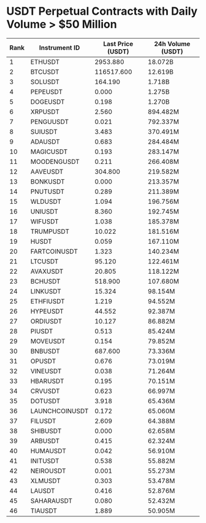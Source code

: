 # USDT Perpetual Contracts with Daily Volume > $50 Million

| Rank | Instrument ID | Last Price (USDT) | 24h Volume (USDT) |
|------|---------------|-------------------|-------------------|
| 1 | ETHUSDT | 2953.880 | 18.072B |
| 2 | BTCUSDT | 116517.600 | 12.619B |
| 3 | SOLUSDT | 164.190 | 1.718B |
| 4 | PEPEUSDT | 0.000 | 1.275B |
| 5 | DOGEUSDT | 0.198 | 1.270B |
| 6 | XRPUSDT | 2.560 | 894.482M |
| 7 | PENGUUSDT | 0.021 | 792.337M |
| 8 | SUIUSDT | 3.483 | 370.491M |
| 9 | ADAUSDT | 0.683 | 284.484M |
| 10 | MAGICUSDT | 0.193 | 283.147M |
| 11 | MOODENGUSDT | 0.211 | 266.408M |
| 12 | AAVEUSDT | 304.800 | 219.582M |
| 13 | BONKUSDT | 0.000 | 213.357M |
| 14 | PNUTUSDT | 0.289 | 211.389M |
| 15 | WLDUSDT | 1.094 | 196.756M |
| 16 | UNIUSDT | 8.360 | 192.745M |
| 17 | WIFUSDT | 1.038 | 185.378M |
| 18 | TRUMPUSDT | 10.022 | 181.516M |
| 19 | HUSDT | 0.059 | 167.110M |
| 20 | FARTCOINUSDT | 1.323 | 140.234M |
| 21 | LTCUSDT | 95.120 | 122.461M |
| 22 | AVAXUSDT | 20.805 | 118.122M |
| 23 | BCHUSDT | 518.900 | 107.680M |
| 24 | LINKUSDT | 15.324 | 98.154M |
| 25 | ETHFIUSDT | 1.219 | 94.552M |
| 26 | HYPEUSDT | 44.552 | 92.387M |
| 27 | ORDIUSDT | 10.127 | 86.882M |
| 28 | PIUSDT | 0.513 | 85.424M |
| 29 | MOVEUSDT | 0.154 | 79.852M |
| 30 | BNBUSDT | 687.600 | 73.336M |
| 31 | OPUSDT | 0.676 | 73.019M |
| 32 | VINEUSDT | 0.038 | 71.264M |
| 33 | HBARUSDT | 0.195 | 70.151M |
| 34 | CRVUSDT | 0.623 | 66.997M |
| 35 | DOTUSDT | 3.918 | 65.436M |
| 36 | LAUNCHCOINUSDT | 0.172 | 65.060M |
| 37 | FILUSDT | 2.609 | 64.388M |
| 38 | SHIBUSDT | 0.000 | 62.658M |
| 39 | ARBUSDT | 0.415 | 62.324M |
| 40 | HUMAUSDT | 0.042 | 56.910M |
| 41 | INITUSDT | 0.538 | 55.882M |
| 42 | NEIROUSDT | 0.001 | 55.273M |
| 43 | XLMUSDT | 0.303 | 53.478M |
| 44 | LAUSDT | 0.416 | 52.876M |
| 45 | SAHARAUSDT | 0.080 | 52.432M |
| 46 | TIAUSDT | 1.889 | 50.905M |
